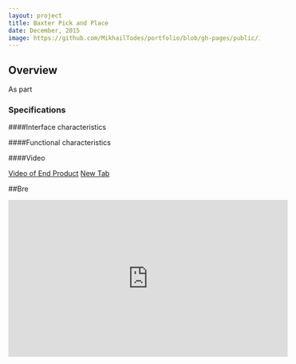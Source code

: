 ```yaml
---
layout: project
title: Baxter Pick and Place
date: December, 2015
image: https://github.com/MikhailTodes/portfolio/blob/gh-pages/public/images/baxter_final_pose.png?raw=true
---
```


## Overview
As part 

### Specifications

####Interface characteristics


####Functional characteristics

####Video

[Video of End Product](https://www.youtube.com/watch?v=Uo60e5Leo50)
<a href="https://www.youtube.com/watch?v=Uo60e5Leo50" target="_blank">New Tab</a>

##Bre
<p align="center">
<iframe width="560" height="315" src="https://www.youtube.com/watch?v=Uo60e5Leo50" frameborder="0" allowfullscreen></iframe>
</p>